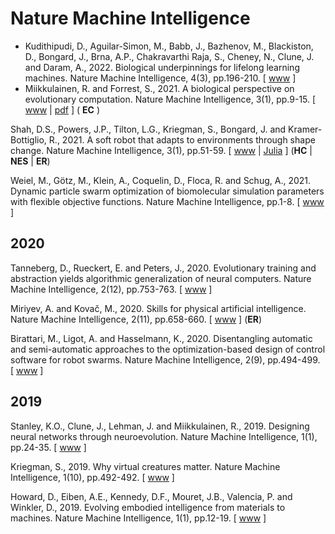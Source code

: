 # Nature Machine Intelligence

* Kudithipudi, D., Aguilar-Simon, M., Babb, J., Bazhenov, M., Blackiston, D., Bongard, J., Brna, A.P., Chakravarthi Raja, S., Cheney, N., Clune, J. and Daram, A., 2022. Biological underpinnings for lifelong learning machines. Nature Machine Intelligence, 4(3), pp.196-210. [ [www](https://www.nature.com/articles/s42256-022-00452-0) ]
* Miikkulainen, R. and Forrest, S., 2021. A biological perspective on evolutionary computation. Nature Machine Intelligence, 3(1), pp.9-15. [ [www](https://www.nature.com/articles/s42256-020-00278-8) | [pdf](https://www.nature.com/articles/s42256-020-00278-8.epdf?sharing_token=qoEPvntBcc2S_ZlBQ_wNENRgN0jAjWel9jnR3ZoTv0PrBK3R4kZE5y0HtsI8l0Y3U7FtXpUF0uezvzKzs4AAjfv2tUMllj1B5Oog-ilkgJQEPtKk16MnsHg6GDKfM5KPlT-YPxzuQEOeIjsAkiyWbAWB43IYuqBcLojn7YoXQmQ%3D) ] ( **EC** )

Shah, D.S., Powers, J.P., Tilton, L.G., Kriegman, S., Bongard, J. and Kramer-Bottiglio, R., 2021. A soft robot that adapts to environments through shape change. Nature Machine Intelligence, 3(1), pp.51-59. [ [www](https://www.nature.com/articles/s42256-020-00263-1) | [Julia](https://zenodo.org/record/4067077#.YS5HFDMzYuU) ] (**HC** | **NES** | **ER**)

Weiel, M., Götz, M., Klein, A., Coquelin, D., Floca, R. and Schug, A., 2021. Dynamic particle swarm optimization of biomolecular simulation parameters with flexible objective functions. Nature Machine Intelligence, pp.1-8. [ [www](https://www.nature.com/articles/s42256-021-00366-3) ]

## 2020

Tanneberg, D., Rueckert, E. and Peters, J., 2020. Evolutionary training and abstraction yields algorithmic generalization of neural computers. Nature Machine Intelligence, 2(12), pp.753-763. [ [www](https://www.nature.com/articles/s42256-020-00255-1) ]

Miriyev, A. and Kovač, M., 2020. Skills for physical artificial intelligence. Nature Machine Intelligence, 2(11), pp.658-660. [ [www](https://www.nature.com/articles/s42256-020-00258-y) ] (**ER**)

Birattari, M., Ligot, A. and Hasselmann, K., 2020. Disentangling automatic and semi-automatic approaches to the optimization-based design of control software for robot swarms. Nature Machine Intelligence, 2(9), pp.494-499. [ [www](https://www.nature.com/articles/s42256-020-0215-0) ]

## 2019

Stanley, K.O., Clune, J., Lehman, J. and Miikkulainen, R., 2019. Designing neural networks through neuroevolution. Nature Machine Intelligence, 1(1), pp.24-35. [ [www](https://www.nature.com/articles/s42256-018-0006-z) ]

Kriegman, S., 2019. Why virtual creatures matter. Nature Machine Intelligence, 1(10), pp.492-492. [ [www](https://www.nature.com/articles/s42256-019-0102-8) ]

Howard, D., Eiben, A.E., Kennedy, D.F., Mouret, J.B., Valencia, P. and Winkler, D., 2019. Evolving embodied intelligence from materials to machines. Nature Machine Intelligence, 1(1), pp.12-19. [ [www](https://www.nature.com/articles/s42256-018-0009-9) ]
